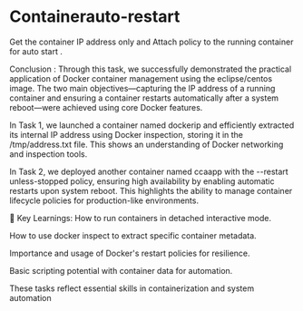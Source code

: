 # Containerauto-restart
Get the container IP address only and Attach policy to the running container for auto start .

Conclusion :
Through this task, we successfully demonstrated the practical application of Docker container management using the eclipse/centos image. The two main objectives—capturing the IP address of a running container and ensuring a container restarts automatically after a system reboot—were achieved using core Docker features.

In Task 1, we launched a container named dockerip and efficiently extracted its internal IP address using Docker inspection, storing it in the /tmp/address.txt file. This shows an understanding of Docker networking and inspection tools.

In Task 2, we deployed another container named ccaapp with the --restart unless-stopped policy, ensuring high availability by enabling automatic restarts upon system reboot. This highlights the ability to manage container lifecycle policies for production-like environments. 

🔧 Key Learnings:
How to run containers in detached interactive mode.

How to use docker inspect to extract specific container metadata.

Importance and usage of Docker's restart policies for resilience.

Basic scripting potential with container data for automation.

These tasks reflect essential skills in containerization and system automation 
